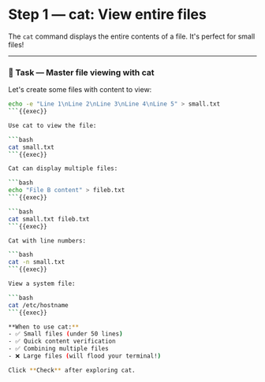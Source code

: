 # Step 1 — cat: View entire files

The `cat` command displays the entire contents of a file. It's perfect for small files!

---

### 📄 Task — Master file viewing with cat

Let's create some files with content to view:

```bash
echo -e "Line 1\nLine 2\nLine 3\nLine 4\nLine 5" > small.txt
```{{exec}}

Use cat to view the file:

```bash
cat small.txt
```{{exec}}

Cat can display multiple files:

```bash
echo "File B content" > fileb.txt
```{{exec}}

```bash
cat small.txt fileb.txt
```{{exec}}

Cat with line numbers:

```bash
cat -n small.txt
```{{exec}}

View a system file:

```bash
cat /etc/hostname
```{{exec}}

**When to use cat:**
- ✅ Small files (under 50 lines)
- ✅ Quick content verification
- ✅ Combining multiple files
- ❌ Large files (will flood your terminal!)

Click **Check** after exploring cat.


